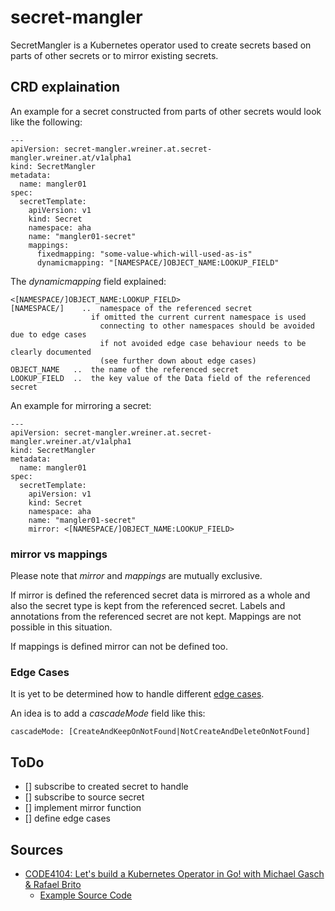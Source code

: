 # secret-mangler

SecretMangler is a Kubernetes operator used to create secrets based on parts of other secrets or to mirror existing secrets.

## CRD explaination

An example for a secret constructed from parts of other secrets would look like the following:

```
---
apiVersion: secret-mangler.wreiner.at.secret-mangler.wreiner.at/v1alpha1
kind: SecretMangler
metadata:
  name: mangler01
spec:
  secretTemplate:
    apiVersion: v1
    kind: Secret
    namespace: aha
    name: "mangler01-secret"
    mappings:
      fixedmapping: "some-value-which-will-used-as-is"
      dynamicmapping: "[NAMESPACE/]OBJECT_NAME:LOOKUP_FIELD"
```

The _dynamicmapping_ field explained:

```
<[NAMESPACE/]OBJECT_NAME:LOOKUP_FIELD>
[NAMESPACE/] 	..  namespace of the referenced secret
                  if omitted the current current namespace is used
                    connecting to other namespaces should be avoided due to edge cases
                    if not avoided edge case behaviour needs to be clearly documented
                    (see further down about edge cases)
OBJECT_NAME   ..  the name of the referenced secret
LOOKUP_FIELD  ..  the key value of the Data field of the referenced secret
```

An example for mirroring a secret:

```
---
apiVersion: secret-mangler.wreiner.at.secret-mangler.wreiner.at/v1alpha1
kind: SecretMangler
metadata:
  name: mangler01
spec:
  secretTemplate:
    apiVersion: v1
    kind: Secret
    namespace: aha
    name: "mangler01-secret"
    mirror: <[NAMESPACE/]OBJECT_NAME:LOOKUP_FIELD>
```

### mirror vs mappings

Please note that _mirror_ and _mappings_ are mutually exclusive.

If mirror is defined the referenced secret data is mirrored as a whole and also the secret type is kept from the referenced secret. Labels and annotations from the referenced secret are not kept. Mappings are not possible in this situation.

If mappings is defined mirror can not be defined too.

### Edge Cases

It is yet to be determined how to handle different [edge cases](https://github.com/kubernetes/community/blob/master/contributors/devel/sig-architecture/api-conventions.md#object-references).

An idea is to add a _cascadeMode_ field like this:

```
cascadeMode: [CreateAndKeepOnNotFound|NotCreateAndDeleteOnNotFound]
```

## ToDo

* [] subscribe to created secret to handle
* [] subscribe to source secret
* [] implement mirror function
* [] define edge cases

## Sources

* [CODE4104: Let's build a Kubernetes Operator in Go! with Michael Gasch & Rafael Brito](https://www.youtube.com/watch?v=8Ex7ybi273g)
  * [Example Source Code](https://github.com/embano1/codeconnect-vm-operator)